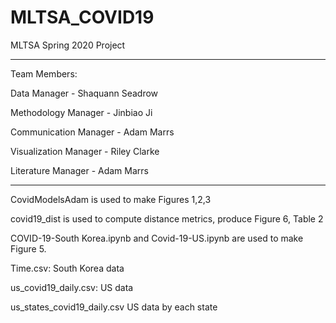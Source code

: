 # MLTSA_COVID19
MLTSA Spring 2020 Project

----------------------------------------

Team Members:

Data Manager - Shaquann Seadrow

Methodology Manager - Jinbiao Ji

Communication Manager - Adam Marrs

Visualization Manager - Riley Clarke

Literature Manager - Adam Marrs

----------------------------------------

CovidModelsAdam is used to make Figures 1,2,3

covid19_dist is used to compute distance metrics, produce Figure 6, Table 2

COVID-19-South Korea.ipynb and Covid-19-US.ipynb are used to make Figure 5.

Time.csv: South Korea data

us_covid19_daily.csv: US data

us_states_covid19_daily.csv US data by each state
